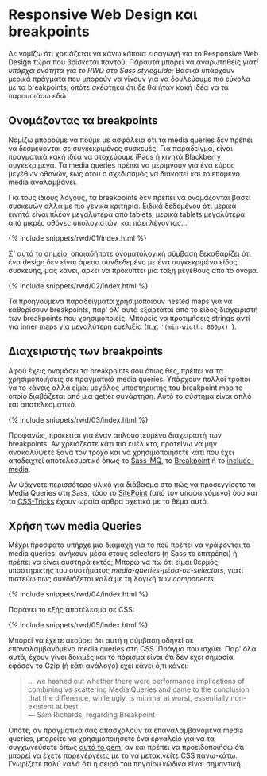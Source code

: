 
# Responsive Web Design και breakpoints

Δε νομίζω ότι χρειάζεται να κάνω κάποια εισαγωγή για το Responsive Web Design τώρα που βρίσκεται παντού. Πάραυτα μπορεί να αναρωτηθείς *γιατί υπάρχει ενότητα για το RWD στο Sass styleguide;* Βασικά υπάρχουν μερικά πράγματα που μπορούν να γίνουν για να δουλεύουμε πιο εύκολα με τα breakpoints, οπότε σκέφτηκα ότι δε θα ήταν κακή ιδέα να τα παρουσιάσω εδώ.

## Ονομάζοντας τα breakpoints

Νομίζω μπορούμε να πούμε με ασφάλεια ότι τα media queries δεν πρέπει να δεσμεύονται σε συγκεκριμένες συσκευές. Για παράδειγμα, είναι πραγματικά κακή ιδέα να στοχεύουμε iPads ή κινητά Blackberry συγκεκριμένα. Τα media queries πρέπει να μεριμνούν για ένα εύρος μεγέθων οθονών, έως ότου ο σχεδιασμός να διακοπεί και το επόμενο media αναλαμβάνει.

Για τους ίδιους λόγους, τα breakpoints δεν πρέπει να ονομάζονται βάσει συσκευών αλλά με πιο γενικά κριτήρια. Ειδικά δεδομένου ότι μερικά κινητά είναι πλέον μεγαλύτερα από tablets, μερικά tablets μεγαλύτερα από μικρές οθόνες υπολογιστών, και πάει λέγοντας…

{% include snippets/rwd/01/index.html %}

[Σ' αυτό το σημείο](https://css-tricks.com/naming-media-queries/), οποιαδήποτε ονοματολογική σύμβαση ξεκαθαρίζει ότι ένα design δεν είναι άμεσα συνδεδεμένο με ένα συγκεκριμένο είδος συσκευής, μας κάνει, αρκεί να προκύπτει μια τάξη μεγέθους από το όνομα.

{% include snippets/rwd/02/index.html %}

<div class="note">
  <p>Τα προηγούμενα παραδείγματα χρησιμοποιούν nested maps για να καθορίσουν breakpoints, παρ' όλ' αυτά εξαρτάται από το είδος διαχειριστή των breakpoints που χρησιμοποιείς. Μπορείς να προτιμήσεις strings αντί για inner maps για μεγαλύτερη ευελιξία (π.χ. <code>'(min-width: 800px)'</code>).</p>
</div>

## Διαχειριστής των breakpoints

Αφού έχεις ονομάσει τα breakpoints σου όπως θες, πρέπει να τα χρησιμοποιήσεις σε πραγματικά media queries. Υπάρχουν πολλοί τρόποι να το κάνεις αλλά είμαι μεγάλος υποστηρικτής του breakpoint map το οποίο διαβάζεται από μία getter συνάρτηση. Αυτό το σύστημα είναι απλό και αποτελεσματικό.

{% include snippets/rwd/03/index.html %}

<div class="note">
  <p>Προφανώς, πρόκειται για έναν απλουστευμένο διαχειριστή των breakpoints. Αν χρειάζεστε κάτι πιο ευέλικτο, προτείνω να μην ανακαλύψετε ξανά τον τροχό και να χρησιμοποιήσετε κάτι που έχει αποδειχτεί αποτελεσματικό όπως το <a href="https://github.com/sass-mq/sass-mq">Sass-MQ</a>, το <a href="http://breakpoint-sass.com/">Breakpoint</a> ή το <a href="https://github.com/eduardoboucas/include-media">include-media</a>.</p>
   <p>Αν ψάχνετε περισσότερο υλικό για διάβασμα στο πώς να προσεγγίσετε τα Media Queries στη Sass, τόσο το <a href="https://www.sitepoint.com/managing-responsive-breakpoints-sass/">SitePoint</a> (από τον υποφαινόμενο) όσο και το <a href="https://css-tricks.com/approaches-media-queries-sass/">CSS-Tricks</a> έχουν ωραία άρθρα σχετικά με το θέμα αυτό.</p>
</div>

## Χρήση των media Queries

Μέχρι πρόσφατα υπήρχε μια διαμάχη για το πού πρέπει να γράφονται τα media queries: ανήκουν μέσα στους selectors (η Sass το επιτρέπει) ή πρέπει να είναι αυστηρά εκτός; Μπορώ να πω ότι είμαι θερμός υποστηρικτής του συστήματος *media-queries-μέσα-σε-selectors*, γιατί πιστεύω πως συνδιάζεται καλά με τη λογική των *components*.

{% include snippets/rwd/04/index.html %}

Παράγει το εξής αποτέλεσμα σε CSS:

{% include snippets/rwd/05/index.html %}

Μπορεί να έχετε ακούσει ότι αυτή η σύμβαση οδηγεί σε επαναλαμβανόμενα media queries στη CSS. Πράγμα που ισχύει. Παρ' όλα αυτά, έχουν γίνει δοκιμές και το πόρισμα είναι ότι δεν έχει σημασία εφόσον το Gzip (ή κάτι ανάλογο) έχει κάνει ό,τι κάνει:

> … we hashed out whether there were performance implications of combining vs scattering Media Queries and came to the conclusion that the difference, while ugly, is minimal at worst, essentially non-existent at best.<br>
> &mdash; Sam Richards, regarding Breakpoint

Οπότε, αν πραγματικά σας απασχολούν τα επαναλαμβανόμενα media queries, μπορείτε να χρησιμοποιήσετε ένα εργαλείο για να τα συγχωνεύσετε όπως [αυτό το gem](https://github.com/aaronjensen/sass-media_query_combiner), αν και πρέπει να προειδοποιήσω ότι μπορεί να έχετε παρενέργειες με το να μετακινείτε CSS πάνω-κάτω. Γνωρίζετε πολύ καλά ότι η σειρά του πηγαίου κώδικα είναι σημαντική.
